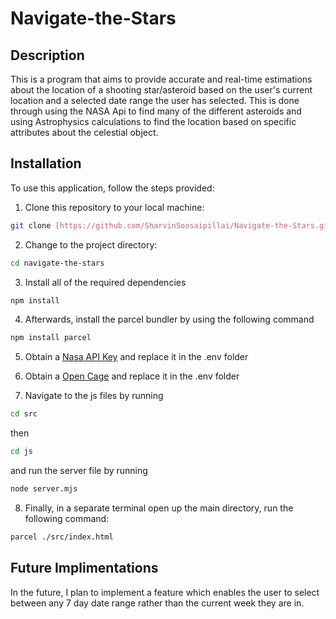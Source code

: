 # Navigate-the-Stars

## Description 

This is a program that aims to provide accurate and real-time estimations about the location of a shooting star/asteroid based on the user's current location and a selected date range the user has selected. This is done through using the NASA Api to find many of the different asteroids and using Astrophysics calculations to find the location based on specific attributes about the celestial object.


## Installation

To use this application, follow the steps provided: 

1. Clone this repository to your local machine:
```bash
git clone [https://github.com/SharvinSoosaipillai/Navigate-the-Stars.git]
```

2. Change to the project directory:
```bash
cd navigate-the-stars
```

3. Install all of the required dependencies
```bash
npm install
```

4. Afterwards, install the parcel bundler by using the following command 
```bash
npm install parcel 
```

5. Obtain a [Nasa API Key](https://api.nasa.gov/) and replace it in the .env folder

6. Obtain a [Open Cage](https://opencagedata.com/) and replace it in the .env folder 

7. Navigate to the js files by running
```bash
cd src
```
then 
```bash
cd js
```
and run the server file by running 
```bash
node server.mjs
```
8. Finally, in a separate terminal open up the main directory, run the following command:
```bash
parcel ./src/index.html
```

## Future Implimentations

In the future, I plan to implement a feature which enables the user to select between any 7 day date range rather than the current week they are in. 
